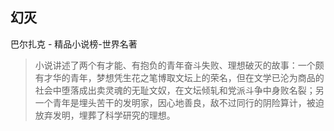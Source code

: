 ## 幻灭

巴尔扎克  -  精品小说榜-世界名著

> 小说讲述了两个有才能、有抱负的青年奋斗失败、理想破灭的故事：一个颇有才华的青年，梦想凭生花之笔博取文坛上的荣名，但在文学已沦为商品的社会中堕落成出卖灵魂的无耻文奴，在文坛倾轧和党派斗争中身败名裂；另一个青年是埋头苦干的发明家，因心地善良，敌不过同行的阴险算计，被迫放弃发明，埋葬了科学研究的理想。
